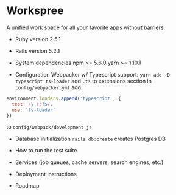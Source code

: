 # Workspree

A unified work space for all your favorite apps without barriers.

* Ruby version
2.5.1

* Rails version
5.2.1

* System dependencies
npm >= 5.6.0
yarn >= 1.10.1

* Configuration
Webpacker w/ Typescript support:
``yarn add -D typescript ts-loader``
add ``.ts`` to extensions section in ``config/webpacker.yml``
add
```js
environment.loaders.append('typescript', {
  test: /\.ts?$/,
  use: 'ts-loader'
})
```
to ``config/webpack/development.js``

* Database initialization
``rails db:create`` creates Postgres DB

* How to run the test suite

* Services (job queues, cache servers, search engines, etc.)

* Deployment instructions

* Roadmap
